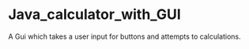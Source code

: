# Java_calculator_with_GUI
A Gui which takes a user input for buttons and attempts to calculations.

